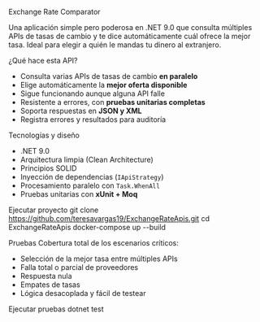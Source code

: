 Exchange Rate Comparator

Una aplicación simple pero poderosa en .NET 9.0 que consulta múltiples APIs de tasas de cambio y te dice automáticamente cuál ofrece la mejor tasa. Ideal para elegir a quién le mandas tu dinero al extranjero.  

¿Qué hace esta API?
- Consulta varias APIs de tasas de cambio **en paralelo**
- Elige automáticamente la **mejor oferta disponible**
- Sigue funcionando aunque alguna API falle
- Resistente a errores, con **pruebas unitarias completas**
- Soporta respuestas en **JSON y XML**
- Registra errores y resultados para auditoría

Tecnologías y diseño
- .NET 9.0
- Arquitectura limpia (Clean Architecture)
- Principios SOLID
- Inyección de dependencias (`IApiStrategy`)
- Procesamiento paralelo con `Task.WhenAll`
- Pruebas unitarias con **xUnit + Moq**

Ejecutar proyecto 
git clone https://github.com/teresavargas19/ExchangeRateApis.git
cd ExchangeRateApis
docker-compose up --build

Pruebas
Cobertura total de los escenarios críticos:
- Selección de la mejor tasa entre múltiples APIs
- Falla total o parcial de proveedores
- Respuesta nula
- Empates de tasas
- Lógica desacoplada y fácil de testear

Ejecutar pruebas
dotnet test
